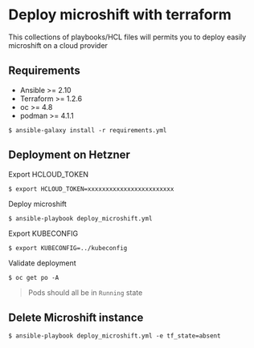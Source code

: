 # Deploy microshift with terraform

This collections of playbooks/HCL files will permits you to deploy easily microshift on a cloud provider

## Requirements

- Ansible >= 2.10
- Terraform >= 1.2.6
- oc >= 4.8
- podman >= 4.1.1

```shell
$ ansible-galaxy install -r requirements.yml
```

## Deployment on Hetzner

Export HCLOUD_TOKEN

```shell
$ export HCLOUD_TOKEN=xxxxxxxxxxxxxxxxxxxxxxxx
```

Deploy microshift

```shell
$ ansible-playbook deploy_microshift.yml
```

Export KUBECONFIG

```shell
$ export KUBECONFIG=../kubeconfig
```

Validate deployment

```shell
$ oc get po -A
```

>Pods should all be in `Running` state

## Delete Microshift instance

```shell
$ ansible-playbook deploy_microshift.yml -e tf_state=absent
```
